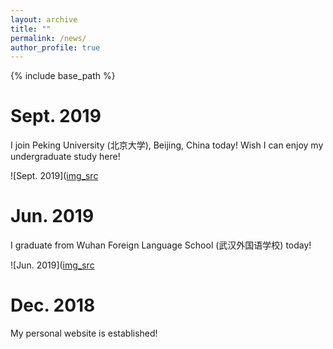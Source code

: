```yaml
---
layout: archive
title: ""
permalink: /news/
author_profile: true
---
```


{% include base_path %}


Sept. 2019
======
I join Peking University (北京大学), Beijing, China today! Wish I can enjoy my undergraduate study here!

![Sept. 2019]([img_src](https://yuyue11443.github.io/images/Sept.2019.png)

Jun. 2019
======
I graduate from Wuhan Foreign Language School (武汉外国语学校) today!

![Jun. 2019]([img_src](https://yuyue11443.github.io/images/Jun.2019.png)
  
Dec. 2018
======
My personal website is established!
